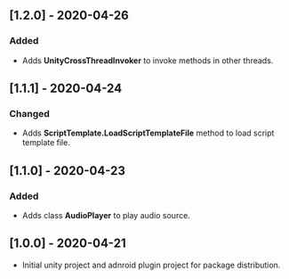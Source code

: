 ## [1.2.0] - 2020-04-26

### Added

- Adds **UnityCrossThreadInvoker** to invoke methods in other threads.



## [1.1.1] - 2020-04-24

### Changed

- Adds **ScriptTemplate.LoadScriptTemplateFile** method to load script template file.



## [1.1.0] - 2020-04-23

### Added
- Adds class **AudioPlayer** to play audio source.

  

## [1.0.0] - 2020-04-21
 - Initial unity project and adnroid plugin project for package distribution.